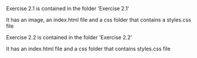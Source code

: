 Exercise 2.1 is contained in the folder 'Exercise 2.1'

It has an image, an index.html file and a css folder that contains a styles.css file


Exercise 2.2 is contained in the folder 'Exercise 2.2'

It has an index.html file and a css folder that contains styles.css file